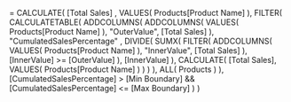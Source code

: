 = CALCULATE(
	[Total Sales] , 
	VALUES( Products[Product Name] ),
	FILTER(
		CALCULATETABLE(
			ADDCOLUMNS(
				ADDCOLUMNS(
					VALUES( Products[Product Name] ),
					"OuterValue", [Total Sales]
				),
				"CumulatedSalesPercentage" , DIVIDE(
					SUMX(
						FILTER(
							ADDCOLUMNS(
								VALUES( Products[Product Name] ),
								"InnerValue", [Total Sales]
							),
							[InnerValue] >= [OuterValue]
						),
						[InnerValue]
					),
					CALCULATE(
						[Total Sales],
						VALUES( Products[Product Name] )
					)
				)
			),
			ALL( Products )
		),
		[CumulatedSalesPercentage] > [Min Boundary]
		&& [CumulatedSalesPercentage] <= [Max Boundary]
	)
)

